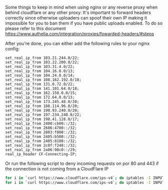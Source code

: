 Some things to keep in mind when using nginx or any reverse proxy when behind cloudflare or any other proxy:
It's important to forward headers correctly since otherwise uploaders can spoof their own IP making it impossible for you to ban them if you have public uploads enabled.
To do so please refer to this document https://www.authelia.com/integration/proxies/fowarded-headers/#steps

After you're done, you can either add the following rules to your nginx config:
```nginx
set_real_ip_from 103.21.244.0/22;
set_real_ip_from 103.22.200.0/22;
set_real_ip_from 103.31.4.0/22;
set_real_ip_from 104.16.0.0/13;
set_real_ip_from 104.24.0.0/14;
set_real_ip_from 108.162.192.0/18;
set_real_ip_from 131.0.72.0/22;
set_real_ip_from 141.101.64.0/18;
set_real_ip_from 162.158.0.0/15;
set_real_ip_from 172.64.0.0/13;
set_real_ip_from 173.245.48.0/20;
set_real_ip_from 188.114.96.0/20;
set_real_ip_from 190.93.240.0/20;
set_real_ip_from 197.234.240.0/22;
set_real_ip_from 198.41.128.0/17;
set_real_ip_from 2400:cb00::/32;
set_real_ip_from 2606:4700::/32;
set_real_ip_from 2803:f800::/32;
set_real_ip_from 2405:b500::/32;
set_real_ip_from 2405:8100::/32;
set_real_ip_from 2c0f:f248::/32;
set_real_ip_from 2a06:98c0::/29;
real_ip_header CF-Connecting-IP;
```

Or run the following script to deny incoming requests on por 80 and 443 if the connection is not coming from a CloudFlare IP
```bash
for i in `curl https://www.cloudflare.com/ips-v4`; do iptables -I INPUT -p tcp -s $i --dport http -j ACCEPT; done
for i in `curl https://www.cloudflare.com/ips-v4`; do iptables -I INPUT -p tcp -s $i --dport https -j ACCEPT; done
```
